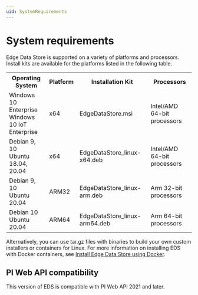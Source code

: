 ```yaml
---
uid: SystemRequirements
---
```


# System requirements

Edge Data Store is supported on a variety of platforms and processors. Install kits are available for the platforms listed in the following table.

<table>
<tr>
<th>Operating System</th>
<th>Platform</th>
<th>Installation Kit</th>
<th>Processors</th>
</tr>
<tr>
<td> Windows 10 Enterprise <br> Windows 10 IoT Enterprise</td>
<td>x64</td>
<td>EdgeDataStore.msi</td>
<td>Intel/AMD 64-bit processors</td>
</tr>
<tr>
<td>Debian 9, 10 <br> Ubuntu 18.04, 20.04</td>
<td>x64</td>
<td>EdgeDataStore_linux-x64.deb</td>
<td>Intel/AMD 64-bit processors</td>
</tr>
<tr>
<td>Debian 9, 10 <br> Ubuntu 20.04</td>
<td>ARM32</td>
<td>EdgeDataStore_linux-arm.deb</td>
<td>Arm 32-bit processors</td>
</tr>
<tr>
<td>Debian 10 <br> Ubuntu 20.04</td>
<td>ARM64</td>
<td>EdgeDataStore_linux-arm64.deb</td>
<td>Arm 64-bit processors</td>
</tr>
</table>

Alternatively, you can use tar.gz files with binaries to build your own custom installers or containers for Linux. For more information on installing EDS with Docker containers, see [Install Edge Data Store using Docker](xref:edgeDocker).

## PI Web API compatibility

This version of EDS is compatible with PI Web API 2021 and later.

